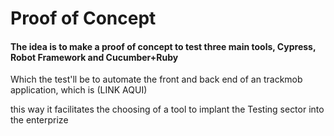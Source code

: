 # Proof of Concept

#### The idea is to make a proof of concept to test three main tools, Cypress, Robot Framework and Cucumber+Ruby
Which the test'll be to automate the front and back end of an trackmob application, which is (LINK AQUI)


this way it facilitates the choosing of a tool to implant the Testing sector into the enterprize
